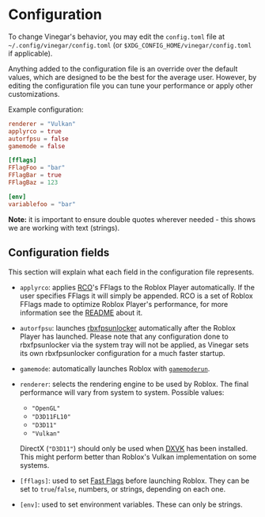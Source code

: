 # Configuration

To change Vinegar's behavior, you may edit the `config.toml` file at `~/.config/vinegar/config.toml` (or `$XDG_CONFIG_HOME/vinegar/config.toml` if applicable).

Anything added to the configuration file is an override over the default values, which are designed to be the best for the average user. However, by editing the configuration file you can tune your performance or apply other customizations.

Example configuration:

```toml
renderer = "Vulkan"
applyrco = true
autorfpsu = false
gamemode = false

[fflags]
FFlagFoo = "bar"
FFlagBar = true
FFlagBaz = 123

[env]
variablefoo = "bar"
```

**Note:** it is important to ensure double quotes wherever needed - this shows we are working with text (strings).

## Configuration fields

This section will explain what each field in the configuration file represents.

-   `applyrco`: applies [RCO](https://github.com/L8X/Roblox-Client-Optimizer)'s FFlags to the Roblox Player automatically. If the user specifies FFlags it will simply be appended. RCO is a set of Roblox FFlags made to optimize Roblox Player's performance, for more information see the [README](https://github.com/L8X/Roblox-Client-Optimizer/blob/main/README.md) about it.

-   `autorfpsu`: launches [rbxfpsunlocker](https://github.com/axstin/rbxfpsunlocker) automatically after the Roblox Player has launched. Please note that any configuration done to rbxfpsunlocker via the system tray will not be applied, as Vinegar sets its own rbxfpsunlocker configuration for a much faster startup.

-   `gamemode`: automatically launches Roblox with [`gamemoderun`](https://github.com/FeralInteractive/gamemode).

-   `renderer`: selects the rendering engine to be used by Roblox. The final performance will vary from system to system. Possible values:

    -   `"OpenGL"`
    -   `"D3D11FL10"`
    -   `"D3D11"`
    -   `"Vulkan"`

    DirectX (`"D3D11"`) should only be used when [DXVK](https://github.com/doitsujin/dxvk) has been installed. This might perform better than Roblox's Vulkan implementation on some systems.

-   `[fflags]`: used to set [Fast Flags](https://fflag.eryn.io/about) before launching Roblox. They can be set to `true`/`false`, numbers, or strings, depending on each one.

-   `[env]`: used to set environment variables. These can only be strings.
